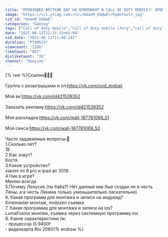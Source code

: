 ```yaml
---
title: "ПРОИЗОШЁЛ ЖЁСТКИЙ БАГ НА БРИЛЛИАНТ В CALL OF DUTY MOBILE?! БРИЛЛИАНТОВЫЙ СЕРП БАГОМ В CODM?"
image: "https:\/\/i.ytimg.com\/vi\/KmanM_SkQwE\/hqdefault.jpg"
vid_id: "KmanM_SkQwE"
categories: "Gaming"
tags: ["Call of duty mobile","Call of duty mobile iferg","call of duty mobile лучший игрок"]
date: "2021-06-12T22:25:33+03:00"
vid_date: "2021-06-11T11:00:24Z"
duration: "PT5M51S"
viewcount: "7286"
likeCount: "897"
dislikeCount: "36"
channel: "Ленусик"
---
```

{% raw %}Ссылки📢📢📢<br /><br />Группа с розыгрышами и сп:<a rel="nofollow" target="blank" href="https://vk.com/cod_mobail">https://vk.com/cod_mobail</a><br /><br />Мой вк:<a rel="nofollow" target="blank" href="https://vk.com/id421539352">https://vk.com/id421539352</a><br /><br />Заказать рекламу:<a rel="nofollow" target="blank" href="https://vk.com/id421539352">https://vk.com/id421539352</a><br /><br />Моя раскладка:<a rel="nofollow" target="blank" href="https://vk.com/wall-187781069_51">https://vk.com/wall-187781069_51</a><br /><br />Моя сенса:<a rel="nofollow" target="blank" href="https://vk.com/wall-187781069_52">https://vk.com/wall-187781069_52</a><br /><br />Часто задаваемые вопросы:🤪<br />1.Сколько лет?<br />18<br />2.Как зовут?<br />Костя<br />3.Какое устройство? <br />xiaomi mi 8 pro и ipad air 2019 <br />4.Ник в игре? <br />Меняю всегда<br />5.Почему Ленусик (ты баба?) Нет данный ник был создан не в честь Лены, а в честь Ленина только уменьшительно ласкательно) <br />6. Какая программ для монтажа и записи на андроид?<br />Kinemaster монтаж, mobizen съемка<br />7. Какая программа для монтажа и записи на ios? <br />LumaFusion монтаж, съемка через системную программу ios<br />8. Какие характеристики пк:<br />- процессор i5 9400f<br />- видеокарта Rtx 2060{% endraw %}
